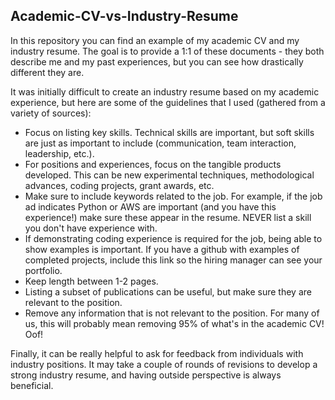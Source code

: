 ## Academic-CV-vs-Industry-Resume
 
In this repository you can find an example of my academic CV and my industry resume. The goal is to provide a 1:1 of these documents - they both describe me and my past experiences, but you can see how drastically different they are. 

It was initially difficult to create an industry resume based on my academic experience, but here are some of the guidelines that I used (gathered from a variety of sources):

- Focus on listing key skills. Technical skills are important, but soft skills are just as important to include (communication, team interaction, leadership, etc.).
- For positions and experiences, focus on the tangible products developed. This can be new experimental techniques, methodological advances, coding projects, grant awards, etc. 
- Make sure to include keywords related to the job. For example, if the job ad indicates Python or AWS are important (and you have this experience!) make sure these appear in the resume. NEVER list a skill you don't have experience with. 
- If demonstrating coding experience is required for the job, being able to show examples is important. If you have a github with examples of completed projects, include this link so the hiring manager can see your portfolio.
- Keep length between 1-2 pages. 
- Listing a subset of publications can be useful, but make sure they are relevant to the position.  
- Remove any information that is not relevant to the position. For many of us, this will probably mean removing 95% of what's in the academic CV! Oof!

Finally, it can be really helpful to ask for feedback from individuals with industry positions. It may take a couple of rounds of revisions to develop a strong industry resume, and having outside perspective is always beneficial.